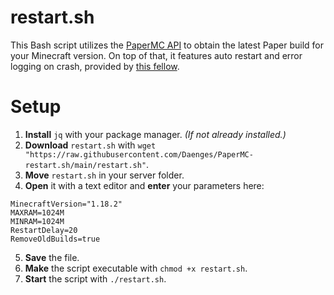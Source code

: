 # restart.sh
This Bash script utilizes the [PaperMC API](https://papermc.io/api/docs) to obtain the latest Paper build for your Minecraft version. On top of that, it features auto restart and error logging on crash, provided by [this fellow](https://stackoverflow.com/a/62158802). </br>

# Setup
1. **Install** `jq` with your package manager. *(If not already installed.)*
2. **Download** `restart.sh` with `wget "https://raw.githubusercontent.com/Daenges/PaperMC-restart.sh/main/restart.sh"`.
3. **Move** `restart.sh` in your server folder.
4. **Open** it with a text editor and **enter** your parameters here:
```
MinecraftVersion="1.18.2"
MAXRAM=1024M
MINRAM=1024M
RestartDelay=20
RemoveOldBuilds=true
```
5. **Save** the file.
6. **Make** the script executable with `chmod +x restart.sh`.
7. **Start** the script with `./restart.sh`.
